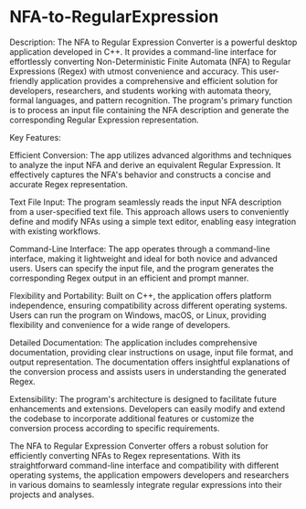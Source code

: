 # NFA-to-RegularExpression
Description: The NFA to Regular Expression Converter is a powerful desktop application developed in C++. It provides a command-line interface for effortlessly converting Non-Deterministic Finite Automata (NFA) to Regular Expressions (Regex) with utmost convenience and accuracy. This user-friendly application provides a comprehensive and efficient solution for developers, researchers, and students working with automata theory, formal languages, and pattern recognition. The program's primary function is to process an input file containing the NFA description and generate the corresponding Regular Expression representation.

Key Features:

Efficient Conversion: The app utilizes advanced algorithms and techniques to analyze the input NFA and derive an equivalent Regular Expression. It effectively captures the NFA's behavior and constructs a concise and accurate Regex representation.

Text File Input: The program seamlessly reads the input NFA description from a user-specified text file. This approach allows users to conveniently define and modify NFAs using a simple text editor, enabling easy integration with existing workflows.

Command-Line Interface: The app operates through a command-line interface, making it lightweight and ideal for both novice and advanced users. Users can specify the input file, and the program generates the corresponding Regex output in an efficient and prompt manner.

Flexibility and Portability: Built on C++, the application offers platform independence, ensuring compatibility across different operating systems. Users can run the program on Windows, macOS, or Linux, providing flexibility and convenience for a wide range of developers.

Detailed Documentation: The application includes comprehensive documentation, providing clear instructions on usage, input file format, and output representation. The documentation offers insightful explanations of the conversion process and assists users in understanding the generated Regex.

Extensibility: The program's architecture is designed to facilitate future enhancements and extensions. Developers can easily modify and extend the codebase to incorporate additional features or customize the conversion process according to specific requirements.

The NFA to Regular Expression Converter offers a robust solution for efficiently converting NFAs to Regex representations. With its straightforward command-line interface and compatibility with different operating systems, the application empowers developers and researchers in various domains to seamlessly integrate regular expressions into their projects and analyses.
